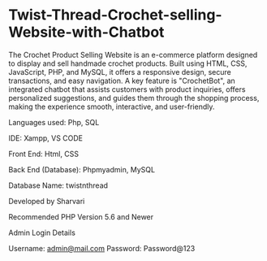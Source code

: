 # Twist-Thread-Crochet-selling-Website-with-Chatbot
The Crochet Product Selling Website is an e-commerce platform designed to display and sell handmade crochet products. Built using HTML, CSS, JavaScript, PHP, and MySQL, it offers a responsive design, secure transactions, and easy navigation. A key feature is "CrochetBot", an integrated chatbot that assists customers with product inquiries, offers personalized suggestions, and guides them through the shopping process, making the experience smooth, interactive, and user-friendly.

Languages used: Php, SQL

IDE: Xampp, VS CODE

Front End: Html, CSS 

Back End (Database): Phpmyadmin, MySQL


Database Name: twistnthread

Developed by Sharvari

Recommended PHP Version 5.6 and Newer


Admin Login Details

Username: admin@mail.com
Password: Password@123
